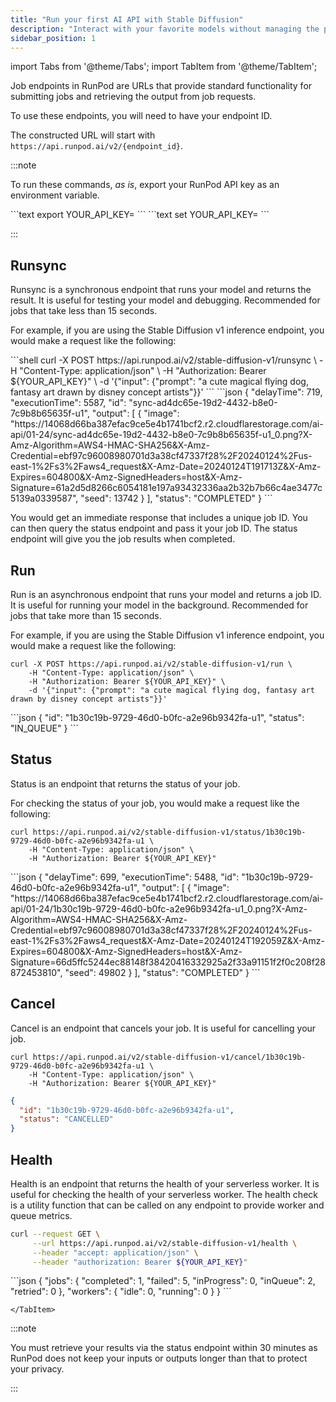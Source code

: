 ```yaml
---
title: "Run your first AI API with Stable Diffusion"
description: "Interact with your favorite models without managing the pods yourself."
sidebar_position: 1
---
```


import Tabs from '@theme/Tabs';
import TabItem from '@theme/TabItem';

Job endpoints in RunPod are URLs that provide standard functionality for submitting jobs and retrieving the output from job requests.

To use these endpoints, you will need to have your endpoint ID.

The constructed URL will start with `https://api.runpod.ai/v2/{endpoint_id}`.

:::note

To run these commands, _as is_, export your RunPod API key as an environment variable.

<Tabs>
  <TabItem value="macos" label="macOS" default>
    ```text
    export YOUR_API_KEY=<KEY>
    ```
  </TabItem>
  <TabItem value="windows" label="Windows">
    ```text
    set YOUR_API_KEY=<KEY>
    ```
  </TabItem>

</Tabs>

:::

## Runsync

Runsync is a synchronous endpoint that runs your model and returns the result. It is useful for testing your model and debugging.
Recommended for jobs that take less than 15 seconds.

For example, if you are using the Stable Diffusion v1 inference endpoint, you would make a request like the following:

<Tabs>
  <TabItem value="input" label="Input" default>
    ```shell
    curl -X POST https://api.runpod.ai/v2/stable-diffusion-v1/runsync \
        -H "Content-Type: application/json" \
        -H "Authorization: Bearer ${YOUR_API_KEY}" \
        -d '{"input": {"prompt": "a cute magical flying dog, fantasy art drawn by disney concept artists"}}'
    ```
  </TabItem>
  <TabItem value="output" label="Output">
    ```json
    {
  "delayTime": 719,
  "executionTime": 5587,
  "id": "sync-ad4dc65e-19d2-4432-b8e0-7c9b8b65635f-u1",
  "output": [
    {
      "image": "https://14068d66ba387efac9ce5e4b1741bcf2.r2.cloudflarestorage.com/ai-api/01-24/sync-ad4dc65e-19d2-4432-b8e0-7c9b8b65635f-u1_0.png?X-Amz-Algorithm=AWS4-HMAC-SHA256&X-Amz-Credential=ebf97c96008980701d3a38cf47337f28%2F20240124%2Fus-east-1%2Fs3%2Faws4_request&X-Amz-Date=20240124T191713Z&X-Amz-Expires=604800&X-Amz-SignedHeaders=host&X-Amz-Signature=61a2d5d8266c6054181e197a93432336aa2b32b7b66c4ae3477c5139a0339587",
      "seed": 13742
    }
  ],
  "status": "COMPLETED"
}
    ```
  </TabItem>

</Tabs>

You would get an immediate response that includes a unique job ID.
You can then query the status endpoint and pass it your job ID. The status endpoint will give you the job results when completed.

## Run

Run is an asynchronous endpoint that runs your model and returns a job ID. It is useful for running your model in the background.
Recommended for jobs that take more than 15 seconds.

For example, if you are using the Stable Diffusion v1 inference endpoint, you would make a request like the following:

<Tabs>
  <TabItem value="input" label="Input" default>

```shell
curl -X POST https://api.runpod.ai/v2/stable-diffusion-v1/run \
    -H "Content-Type: application/json" \
    -H "Authorization: Bearer ${YOUR_API_KEY}" \
    -d '{"input": {"prompt": "a cute magical flying dog, fantasy art drawn by disney concept artists"}}'
```

</TabItem>
  <TabItem value="ouput" label="Output">
    ```json
    {
      "id": "1b30c19b-9729-46d0-b0fc-a2e96b9342fa-u1",
      "status": "IN_QUEUE"
    }
    ```
  </TabItem>

</Tabs>

## Status

Status is an endpoint that returns the status of your job.

For checking the status of your job, you would make a request like the following:

<Tabs>
  <TabItem value="input" label="Input" default>

```shell
curl https://api.runpod.ai/v2/stable-diffusion-v1/status/1b30c19b-9729-46d0-b0fc-a2e96b9342fa-u1 \
    -H "Content-Type: application/json" \
    -H "Authorization: Bearer ${YOUR_API_KEY}"
```

</TabItem>
  <TabItem value="ouput" label="Output">
```json
{
  "delayTime": 699,
  "executionTime": 5488,
  "id": "1b30c19b-9729-46d0-b0fc-a2e96b9342fa-u1",
  "output": [
    {
      "image": "https://14068d66ba387efac9ce5e4b1741bcf2.r2.cloudflarestorage.com/ai-api/01-24/1b30c19b-9729-46d0-b0fc-a2e96b9342fa-u1_0.png?X-Amz-Algorithm=AWS4-HMAC-SHA256&X-Amz-Credential=ebf97c96008980701d3a38cf47337f28%2F20240124%2Fus-east-1%2Fs3%2Faws4_request&X-Amz-Date=20240124T192059Z&X-Amz-Expires=604800&X-Amz-SignedHeaders=host&X-Amz-Signature=66d5ffc5244ec88148f38420416332925a2f33a91151f2f0c208f28872453810",
      "seed": 49802
    }
  ],
  "status": "COMPLETED"
}
```
  </TabItem>

</Tabs>

## Cancel

Cancel is an endpoint that cancels your job.
It is useful for cancelling your job.

<Tabs>
  <TabItem value="input" label="Input" default>

```shell
curl https://api.runpod.ai/v2/stable-diffusion-v1/cancel/1b30c19b-9729-46d0-b0fc-a2e96b9342fa-u1 \
    -H "Content-Type: application/json" \
    -H "Authorization: Bearer ${YOUR_API_KEY}"
```

</TabItem>
  <TabItem value="ouput" label="Output">

```json
{
  "id": "1b30c19b-9729-46d0-b0fc-a2e96b9342fa-u1",
  "status": "CANCELLED"
}
```

</TabItem>

</Tabs>

## Health

Health is an endpoint that returns the health of your serverless worker. It is useful for checking the health of your serverless worker.
The health check is a utility function that can be called on any endpoint to provide worker and queue metrics.
<Tabs>
<TabItem value="input" label="Input" default>

```bash
curl --request GET \
     --url https://api.runpod.ai/v2/stable-diffusion-v1/health \
     --header "accept: application/json" \
     --header "authorization: Bearer ${YOUR_API_KEY}"
```

</TabItem>
  <TabItem value="ouput" label="Output">
```json
{
  "jobs": {
    "completed": 1,
    "failed": 5,
    "inProgress": 0,
    "inQueue": 2,
    "retried": 0
  },
  "workers": {
    "idle": 0,
    "running": 0
  }
}
```

    </TabItem>

</Tabs>

:::note

You must retrieve your results via the status endpoint within 30 minutes as RunPod does not keep your inputs or outputs longer than that to protect your privacy.

:::
